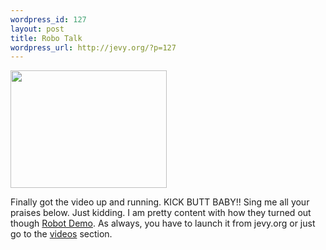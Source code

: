 ```yaml
--- 
wordpress_id: 127
layout: post
title: Robo Talk
wordpress_url: http://jevy.org/?p=127
---
```

<img src="http://jevy.org/random/wp/IMG_2312small.jpg" width="250" height="188" alt="" title="" class="centered" />

Finally got the video up and running.  KICK BUTT BABY!!  Sing me all your praises below.  Just kidding.  I am pretty content with how they turned out though <a href="javascript:playFlvVideo('Robot Demo')">Robot Demo</a>.  As always, you have to launch it from jevy.org or just go to the <a href="http://jevy.org/videos">videos</a> section.
